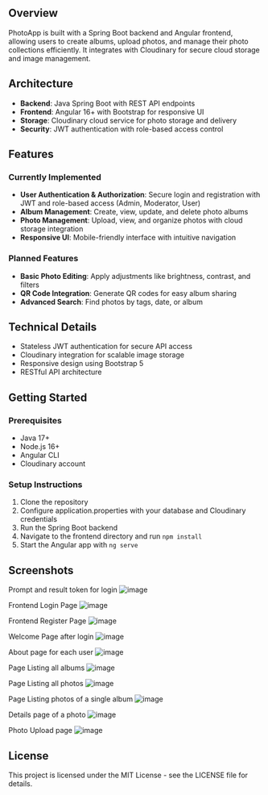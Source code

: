 ## Overview

PhotoApp is built with a Spring Boot backend and Angular frontend, allowing users to create albums, upload photos, and manage their photo collections efficiently. It integrates with Cloudinary for secure cloud storage and image management.

## Architecture

- **Backend**: Java Spring Boot with REST API endpoints
- **Frontend**: Angular 16+ with Bootstrap for responsive UI
- **Storage**: Cloudinary cloud service for photo storage and delivery
- **Security**: JWT authentication with role-based access control

## Features

### Currently Implemented
- **User Authentication & Authorization**: Secure login and registration with JWT and role-based access (Admin, Moderator, User)
- **Album Management**: Create, view, update, and delete photo albums
- **Photo Management**: Upload, view, and organize photos with cloud storage integration
- **Responsive UI**: Mobile-friendly interface with intuitive navigation

### Planned Features
- **Basic Photo Editing**: Apply adjustments like brightness, contrast, and filters
- **QR Code Integration**: Generate QR codes for easy album sharing
- **Advanced Search**: Find photos by tags, date, or album

## Technical Details

- Stateless JWT authentication for secure API access
- Cloudinary integration for scalable image storage
- Responsive design using Bootstrap 5
- RESTful API architecture

## Getting Started

### Prerequisites
- Java 17+
- Node.js 16+
- Angular CLI
- Cloudinary account

### Setup Instructions
1. Clone the repository
2. Configure application.properties with your database and Cloudinary credentials
3. Run the Spring Boot backend
4. Navigate to the frontend directory and run `npm install`
5. Start the Angular app with `ng serve`
   

## Screenshots

Prompt and result token for login
![image](https://github.com/user-attachments/assets/e308997e-1371-4902-a73d-31e2675f2d05)

Frontend Login Page
![image](https://github.com/user-attachments/assets/bdea676f-64f5-493c-9745-dbdec1b2eeef)

Frontend Register Page
![image](https://github.com/user-attachments/assets/0746df56-3a07-4bac-a5cd-e60d6d1055eb)

Welcome Page after login
![image](https://github.com/user-attachments/assets/03d4c85b-5052-4c1b-b5e5-b89ef619ebbb)

About page for each user
![image](https://github.com/user-attachments/assets/b22dc0da-a6f4-41c3-bb0c-938e4f5c8b6d)

Page Listing all albums
![image](https://github.com/user-attachments/assets/9b29fbf4-ff24-4d17-8086-94cf6a1a86d0)

Page Listing all photos
![image](https://github.com/user-attachments/assets/e6fa3766-ddee-40c7-ab61-a641fd299985)

Page Listing photos of a single album
![image](https://github.com/user-attachments/assets/8733ce2e-feb8-466e-95ba-13ff34fa20da)

Details page of a photo
![image](https://github.com/user-attachments/assets/0198d265-0880-4ed5-a1d1-87c375332518)

Photo Upload page
![image](https://github.com/user-attachments/assets/8ad285e4-02f1-4199-ac78-71ed17437747)

## License

This project is licensed under the MIT License - see the LICENSE file for details.
